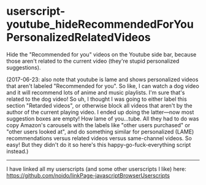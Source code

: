 # userscript-youtube_hideRecommendedForYouPersonalizedRelatedVideos
Hide the "Recommended for you" videos on the Youtube side bar, because those aren't related to the current video (they're stupid personalized suggestions).

(2017-06-23: also note that youtube is lame and shows personalized videos that aren't labeled "Recommended for you". So like, I can watch a dog video and it will recommend lots of anime and music playlists. I'm sure that's related to the dog video! So uh, I thought I was going to either label this section "Retarded videos", or otherwise block all videos that aren't by the author of the current playing video. I ended up doing the latter—now most suggestion boxes are empty! How lame of you...tube. All they had to do was copy Amazon's carousels with the labels like "other users purchased" or "other users looked at", and do something similar for personalized (LAME) recommendations versus related videos versus same-channel videos. So easy! But they didn't do it so here's this happy-go-fuck-everything script instead.)

---
I have linked all my userscripts (and some other userscripts I like) here:  
https://github.com/noido/linkPage-javascriptBrowserUserscripts
